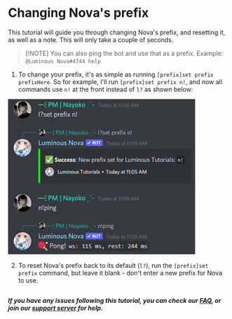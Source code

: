 # Changing Nova's prefix
This tutorial will guide you through changing Nova's prefix, and resetting it, as well as a note. This will only take a couple of seconds.
> [!NOTE] You can also ping the bot and use that as a prefix. Example: `@Luminous Nova#4744 help`

1. To change your prefix, it's as simple as running `[prefix]set prefix prefixHere`. So for example, I'll run `[prefix]set prefix n!`, and now all commands use `n!` at the front instead of `l?` as shown below:

![prefixEx](../images/SetPrefix.png)

2. To reset Nova's prefix back to its default (`l?`), run the `[prefix]set prefix` command, but leave it blank - don't enter a new prefix for Nova to use.

##
***If you have any issues following this tutorial, you can check our [FAQ](../faq.md), or join our [support server](https://discord.gg/cAKmRVrsjR) for help.***
